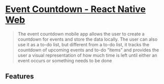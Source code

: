 # [Event Countdown - React Native Web](http://IndexDDuo.github.io/event-countdown)

> The event countdown mobile app allows the user to create a countdown for events and store the data locally. The user can also use it as a to-do list, but different from a to-do list, it tracks the countdown of upcoming events and to-do “items” and provides the user a visual representation of how much time is left until either an event occurs or something needs to be done

## Features

